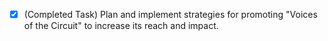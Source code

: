 - [x] (Completed Task) Plan and implement strategies for promoting "Voices of the Circuit" to increase its reach and impact.